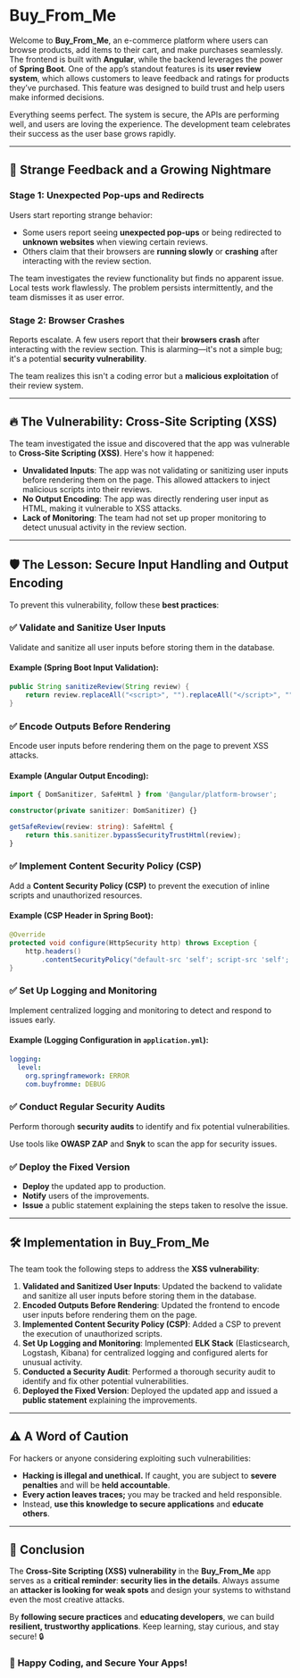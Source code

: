 # Buy_From_Me

Welcome to **Buy_From_Me**, an e-commerce platform where users can browse products, add items to their cart, and make purchases seamlessly. The frontend is built with **Angular**, while the backend leverages the power of **Spring Boot**. One of the app’s standout features is its **user review system**, which allows customers to leave feedback and ratings for products they’ve purchased. This feature was designed to build trust and help users make informed decisions.

Everything seems perfect. The system is secure, the APIs are performing well, and users are loving the experience. The development team celebrates their success as the user base grows rapidly.

---

## 🚨 Strange Feedback and a Growing Nightmare

### Stage 1: Unexpected Pop-ups and Redirects
Users start reporting strange behavior:

- Some users report seeing **unexpected pop-ups** or being redirected to **unknown websites** when viewing certain reviews.
- Others claim that their browsers are **running slowly** or **crashing** after interacting with the review section.

The team investigates the review functionality but finds no apparent issue. Local tests work flawlessly. The problem persists intermittently, and the team dismisses it as user error.

### Stage 2: Browser Crashes
Reports escalate. A few users report that their **browsers crash** after interacting with the review section. This is alarming—it's not a simple bug; it's a potential **security vulnerability**.

The team realizes this isn't a coding error but a **malicious exploitation** of their review system.

---

## 🔥 The Vulnerability: Cross-Site Scripting (XSS)

The team investigated the issue and discovered that the app was vulnerable to **Cross-Site Scripting (XSS)**. Here's how it happened:

- **Unvalidated Inputs**: The app was not validating or sanitizing user inputs before rendering them on the page. This allowed attackers to inject malicious scripts into their reviews.
- **No Output Encoding**: The app was directly rendering user input as HTML, making it vulnerable to XSS attacks.
- **Lack of Monitoring**: The team had not set up proper monitoring to detect unusual activity in the review section.

---

## 🛡️ The Lesson: Secure Input Handling and Output Encoding
To prevent this vulnerability, follow these **best practices**:

### ✅ Validate and Sanitize User Inputs
Validate and sanitize all user inputs before storing them in the database.

#### **Example (Spring Boot Input Validation):**
```java
public String sanitizeReview(String review) {
    return review.replaceAll("<script>", "").replaceAll("</script>", "");
}
```

### ✅ Encode Outputs Before Rendering
Encode user inputs before rendering them on the page to prevent XSS attacks.

#### **Example (Angular Output Encoding):**
```typescript
import { DomSanitizer, SafeHtml } from '@angular/platform-browser';

constructor(private sanitizer: DomSanitizer) {}

getSafeReview(review: string): SafeHtml {
    return this.sanitizer.bypassSecurityTrustHtml(review);
}
```

### ✅ Implement Content Security Policy (CSP)
Add a **Content Security Policy (CSP)** to prevent the execution of inline scripts and unauthorized resources.

#### **Example (CSP Header in Spring Boot):**
```java
@Override
protected void configure(HttpSecurity http) throws Exception {
    http.headers()
        .contentSecurityPolicy("default-src 'self'; script-src 'self'; style-src 'self';");
}
```

### ✅ Set Up Logging and Monitoring
Implement centralized logging and monitoring to detect and respond to issues early.

#### **Example (Logging Configuration in `application.yml`):**
```yaml
logging:
  level:
    org.springframework: ERROR
    com.buyfromme: DEBUG
```

### ✅ Conduct Regular Security Audits
Perform thorough **security audits** to identify and fix potential vulnerabilities.

Use tools like **OWASP ZAP** and **Snyk** to scan the app for security issues.

### ✅ Deploy the Fixed Version
- **Deploy** the updated app to production.
- **Notify** users of the improvements.
- **Issue** a public statement explaining the steps taken to resolve the issue.

---

## 🛠️ Implementation in **Buy_From_Me**

The team took the following steps to address the **XSS vulnerability**:

1. **Validated and Sanitized User Inputs**: Updated the backend to validate and sanitize all user inputs before storing them in the database.
2. **Encoded Outputs Before Rendering**: Updated the frontend to encode user inputs before rendering them on the page.
3. **Implemented Content Security Policy (CSP)**: Added a CSP to prevent the execution of unauthorized scripts.
4. **Set Up Logging and Monitoring**: Implemented **ELK Stack** (Elasticsearch, Logstash, Kibana) for centralized logging and configured alerts for unusual activity.
5. **Conducted a Security Audit**: Performed a thorough security audit to identify and fix other potential vulnerabilities.
6. **Deployed the Fixed Version**: Deployed the updated app and issued a **public statement** explaining the improvements.

---

## ⚠️ A Word of Caution
For hackers or anyone considering exploiting such vulnerabilities:

- **Hacking is illegal and unethical.** If caught, you are subject to **severe penalties** and will be **held accountable**.
- **Every action leaves traces;** you may be tracked and held responsible.
- Instead, **use this knowledge to secure applications** and **educate others**.

---

## 🎯 Conclusion
The **Cross-Site Scripting (XSS) vulnerability** in the **Buy_From_Me** app serves as a **critical reminder**: **security lies in the details**. Always assume an **attacker is looking for weak spots** and design your systems to withstand even the most creative attacks.

By **following secure practices** and **educating developers**, we can build **resilient, trustworthy applications**. Keep learning, stay curious, and stay secure! 🔒

### 🚀 **Happy Coding, and Secure Your Apps!**